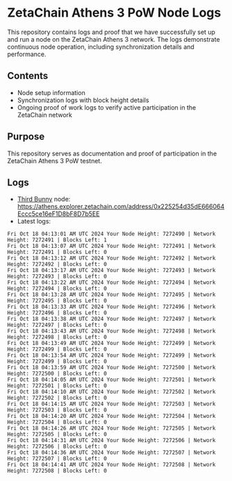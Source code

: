# ZetaChain Athens 3 PoW Node Logs
This repository contains logs and proof that we have successfully set up and run a node on the ZetaChain Athens 3 network. The logs demonstrate continuous node operation, including synchronization details and performance.

## Contents
- Node setup information
- Synchronization logs with block height details
- Ongoing proof of work logs to verify active participation in the ZetaChain network

## Purpose
This repository serves as documentation and proof of participation in the ZetaChain Athens 3 PoW testnet.

## Logs

- [Third Bunny](https://thirdbunny.xyz/) node: https://athens.explorer.zetachain.com/address/0x225254d35dE666064Eccc5ce16eF1D8bF8D7b5EE
- Latest logs:
```
Fri Oct 18 04:13:01 AM UTC 2024 Your Node Height: 7272490 | Network Height: 7272491 | Blocks Left: 1
Fri Oct 18 04:13:07 AM UTC 2024 Your Node Height: 7272491 | Network Height: 7272491 | Blocks Left: 0
Fri Oct 18 04:13:12 AM UTC 2024 Your Node Height: 7272492 | Network Height: 7272492 | Blocks Left: 0
Fri Oct 18 04:13:17 AM UTC 2024 Your Node Height: 7272493 | Network Height: 7272493 | Blocks Left: 0
Fri Oct 18 04:13:22 AM UTC 2024 Your Node Height: 7272494 | Network Height: 7272494 | Blocks Left: 0
Fri Oct 18 04:13:28 AM UTC 2024 Your Node Height: 7272495 | Network Height: 7272495 | Blocks Left: 0
Fri Oct 18 04:13:33 AM UTC 2024 Your Node Height: 7272496 | Network Height: 7272496 | Blocks Left: 0
Fri Oct 18 04:13:38 AM UTC 2024 Your Node Height: 7272497 | Network Height: 7272497 | Blocks Left: 0
Fri Oct 18 04:13:43 AM UTC 2024 Your Node Height: 7272498 | Network Height: 7272498 | Blocks Left: 0
Fri Oct 18 04:13:49 AM UTC 2024 Your Node Height: 7272499 | Network Height: 7272499 | Blocks Left: 0
Fri Oct 18 04:13:54 AM UTC 2024 Your Node Height: 7272499 | Network Height: 7272499 | Blocks Left: 0
Fri Oct 18 04:13:59 AM UTC 2024 Your Node Height: 7272500 | Network Height: 7272500 | Blocks Left: 0
Fri Oct 18 04:14:05 AM UTC 2024 Your Node Height: 7272501 | Network Height: 7272501 | Blocks Left: 0
Fri Oct 18 04:14:10 AM UTC 2024 Your Node Height: 7272502 | Network Height: 7272502 | Blocks Left: 0
Fri Oct 18 04:14:15 AM UTC 2024 Your Node Height: 7272503 | Network Height: 7272503 | Blocks Left: 0
Fri Oct 18 04:14:20 AM UTC 2024 Your Node Height: 7272504 | Network Height: 7272504 | Blocks Left: 0
Fri Oct 18 04:14:26 AM UTC 2024 Your Node Height: 7272505 | Network Height: 7272505 | Blocks Left: 0
Fri Oct 18 04:14:31 AM UTC 2024 Your Node Height: 7272506 | Network Height: 7272506 | Blocks Left: 0
Fri Oct 18 04:14:36 AM UTC 2024 Your Node Height: 7272507 | Network Height: 7272507 | Blocks Left: 0
Fri Oct 18 04:14:41 AM UTC 2024 Your Node Height: 7272508 | Network Height: 7272508 | Blocks Left: 0
```
